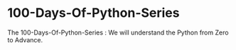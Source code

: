 # 100-Days-Of-Python-Series
The 100-Days-Of-Python-Series : We will understand the  Python from Zero to Advance.
